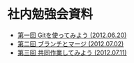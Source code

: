 # 社内勉強会資料

* [第一回 Gitを使ってみよう (2012.06.20)](https://github.com/shunichi/seminar/blob/master/git-00-intro.md)
* [第二回 ブランチとマージ (2012.07.02)](https://github.com/shunichi/seminar/blob/master/git-01.md)
* [第三回 共同作業してみよう (2012.07.11)](https://github.com/shunichi/seminar/blob/master/git-02.md)
